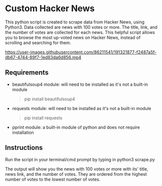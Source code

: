 # Custom Hacker News
This python script is created to scrape data from Hacker News, using Python3. Data collected are news with 100 votes or more. The title, link, and the number of votes are collected for each news. This helpful script allows you to browse the most up-voted news on Hacker News, instead of scrolling and searching for them. 




https://user-images.githubusercontent.com/86211541/191321877-f2487a5f-db67-4744-89f7-1ed83da6d856.mp4


## Requirements
- beautifulsoup4 module: will need to be installed as it's not a built-in module
    > pip install beautifulsoup4
- requests module: will need to be installed as it's not a built-in module
    > pip install requests
- pprint module: a built-in module of python and does not require installation

## Instructions
Run the script in your terminal/cmd prompt by typing in python3 scrape.py

The output will show you the news with 100 votes or more with its' title, news link, and the number of votes. They are ordered from the highest number of votes to the lowest number of votes.
